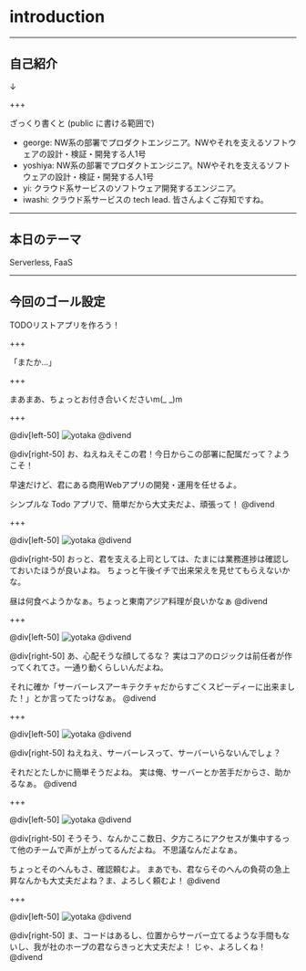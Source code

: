# introduction

---

## 自己紹介
↓

+++

ざっくり書くと (public に書ける範囲で)
- george: NW系の部署でプロダクトエンジニア。NWやそれを支えるソフトウェアの設計・検証・開発する人1号
- yoshiya: NW系の部署でプロダクトエンジニア。NWやそれを支えるソフトウェアの設計・検証・開発する人1号
- yi: クラウド系サービスのソフトウェア開発するエンジニア。
- iwashi: クラウド系サービスの tech lead. 皆さんよくご存知ですね。


---

## 本日のテーマ
Serverless, FaaS

---

## 今回のゴール設定
TODOリストアプリを作ろう！

+++

「またか…」

+++

まあまあ、ちょっとお付き合いくださいm(_ _)m

+++

@div[left-50]
![yotaka](presentation/assets/img/YOTA93_udewokumubiz15121216.jpg.jpg)
@divend

@div[right-50]
お、ねえねえそこの君！今日からこの部署に配属だって？ようこそ！

早速だけど、君にある商用Webアプリの開発・運用を任せるよ。

シンプルな Todo アプリで、簡単だから大丈夫だよ、頑張って！
@divend

+++

@div[left-50]
![yotaka](presentation/assets/img/YOTA93_udewokumubiz15121216.jpg.jpg)
@divend

@div[right-50]
おっと、君を支える上司としては、たまには業務進捗は確認しておいたほうが良いよね。
ちょっと午後イチで出来栄えを見せてもらえないかな。

昼は何食べようかなぁ。ちょっと東南アジア料理が良いかなぁ
@divend

+++

@div[left-50]
![yotaka](presentation/assets/img/YOTA93_udewokumubiz15121216.jpg.jpg)
@divend

@div[right-50]
あ、心配そうな顔してるな？
実はコアのロジックは前任者が作ってくれてさ。一通り動くらしいんだよね。

それに確か「サーバーレスアーキテクチャだからすごくスピーディーに出来ました！」とか言ってたっけなぁ。
@divend

+++

@div[left-50]
![yotaka](presentation/assets/img/YOTA93_udewokumubiz15121216.jpg.jpg)
@divend

@div[right-50]
ねえねえ、サーバーレスって、サーバーいらないんでしょ？

それだとたしかに簡単そうだよね。
実は俺、サーバーとか苦手だからさ、助かるなぁ。
@divend

+++

@div[left-50]
![yotaka](presentation/assets/img/YOTA93_udewokumubiz15121216.jpg.jpg)
@divend

@div[right-50]
そうそう、なんかここ数日、夕方ころにアクセスが集中するって他のチームで声が上がってるんだよね。
不思議なんだよなぁ。

ちょっとそのへんもさ、確認頼むよ。
まあでも、君ならそのへんの負荷の急上昇なんかも大丈夫だよね？ま、よろしく頼むよ！
@divend

+++

@div[left-50]
![yotaka](presentation/assets/img/YOTA93_udewokumubiz15121216.jpg.jpg)
@divend

@div[right-50]
ま、コードはあるし、位置からサーバー立てるような手間もないし、我が社のホープの君ならきっと大丈夫だよ！
じゃ、よろしくね！
@divend
